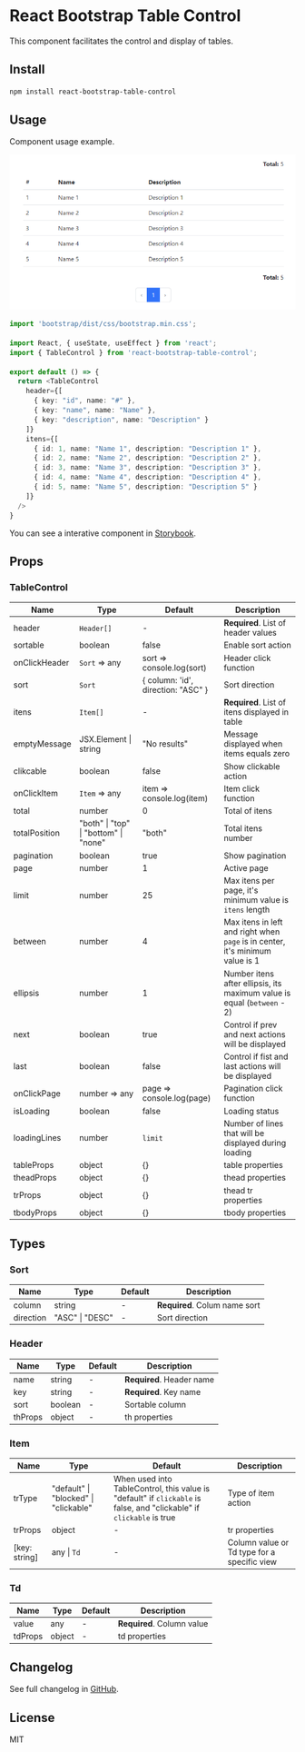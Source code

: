 # React Bootstrap Table Control

This component facilitates the control and display of tables.

## Install

```bash
npm install react-bootstrap-table-control
```

## Usage

Component usage example.

![TableControl](https://github.com/victorap93/react-bootstrap-table-control/blob/main/attachments/TableControl.png?raw=true)

```typescript
import 'bootstrap/dist/css/bootstrap.min.css';

import React, { useState, useEffect } from 'react';
import { TableControl } from 'react-bootstrap-table-control';

export default () => {
  return <TableControl
    header={[
      { key: "id", name: "#" },
      { key: "name", name: "Name" },
      { key: "description", name: "Description" }
    ]}
    itens={[
      { id: 1, name: "Name 1", description: "Description 1" },
      { id: 2, name: "Name 2", description: "Description 2" },
      { id: 3, name: "Name 3", description: "Description 3" },
      { id: 4, name: "Name 4", description: "Description 4" },
      { id: 5, name: "Name 5", description: "Description 5" }
    ]}
  />
}
```

You can see a interative component in [Storybook](https://main--635d1d685cdfb0210b43bf17.chromatic.com).

## Props

### TableControl

| Name          | Type                                  | Default                            | Description                                                                   |
| ------------- | ------------------------------------- | ---------------------------------- | ----------------------------------------------------------------------------- |
| header        | `Header[]`                            | -                                  | **Required**. List of header values                                           |
| sortable      | boolean                               | false                              | Enable sort action                                                            |
| onClickHeader | `Sort` => any                         | sort => console.log(sort)          | Header click function                                                         |
| sort          | `Sort`                                | { column: 'id', direction: "ASC" } | Sort direction                                                                |
| itens         | `Item[]`                              | -                                  | **Required**. List of itens displayed in table                                |
| emptyMessage  | JSX.Element \| string                 | "No results"                       | Message displayed when items equals zero                                      |
| clikcable     | boolean                               | false                              | Show clickable action                                                         |
| onClickItem   | `Item` => any                         | item => console.log(item)          | Item click function                                                           |
| total         | number                                | 0                                  | Total of itens                                                                |
| totalPosition | "both" \| "top" \| "bottom" \| "none" | "both"                             | Total itens number                                                            |
| pagination    | boolean                               | true                               | Show pagination                                                               |
| page          | number                                | 1                                  | Active page                                                                   |
| limit         | number                                | 25                                 | Max itens per page, it's minimum value is `itens` length                      |
| between       | number                                | 4                                  | Max itens in left and right when `page` is in center, it's minimum value is 1 |
| ellipsis      | number                                | 1                                  | Number itens after ellipsis, its maximum value is equal (`between` - 2)       |
| next          | boolean                               | true                               | Control if prev and next actions will be displayed                            |
| last          | boolean                               | false                              | Control if fist and last actions will be displayed                            |
| onClickPage   | number => any                         | page => console.log(page)          | Pagination click function                                                     |
| isLoading     | boolean                               | false                              | Loading status                                                                |
| loadingLines  | number                                | `limit`                            | Number of lines that will be displayed during loading                         |
| tableProps    | object                                | {}                                 | table properties                                                              |
| theadProps    | object                                | {}                                 | thead properties                                                              |
| trProps       | object                                | {}                                 | thead tr properties                                                           |
| tbodyProps    | object                                | {}                                 | tbody properties                                                              |

## Types

### Sort

| Name      | Type            | Default | Description                   |
| --------- | --------------- | ------- | ----------------------------- |
| column    | string          | -       | **Required**. Colum name sort |
| direction | "ASC" \| "DESC" | -       | Sort direction                |

### Header

| Name    | Type    | Default | Description               |
| ------- | ------- | ------- | ------------------------- |
| name    | string  | -       | **Required**. Header name |
| key     | string  | -       | **Required**. Key name    |
| sort    | boolean | -       | Sortable column           |
| thProps | object  | -       | th properties             |

### Item

| Name          | Type                                  | Default                                                                                                              | Description                                 |
| ------------- | ------------------------------------- | -------------------------------------------------------------------------------------------------------------------- | ------------------------------------------- |
| trType        | "default" \| "blocked" \| "clickable" | When used into TableControl, this value is "default" if `clickable` is false, and "clickable" if `clickable` is true | Type of item action                         |
| trProps       | object                                | -                                                                                                                    | tr properties                               |
| [key: string] | any \| `Td`                           | -                                                                                                                    | Column value or Td type for a specific view |

### Td

| Name    | Type   | Default | Description                |
| ------- | ------ | ------- | -------------------------- |
| value   | any    | -       | **Required**. Column value |
| tdProps | object | -       | td properties              |

## Changelog

See full changelog in [GitHub](https://github.com/victorap93/react-bootstrap-table-control/blob/main/CHANGELOG.md).

## License
MIT
